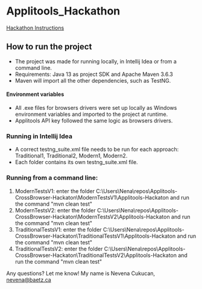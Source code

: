 # Applitools_Hackathon

[Hackathon Instructions](https://applitools.com/cross-browser-testing-hackathon-v20-1-instructions/)

## How to run the project
- The project was made for running locally, in Intellij Idea or from a command line.
- Requirements: Java 13 as project SDK and Apache Maven 3.6.3
- Maven will import all the other dependencies, such as TestNG.
#### Environment variables
- All .exe files for browsers drivers were set up locally as Windows environment variables and imported to the project at runtime.
- Applitools API key followed the same logic as browsers drivers.

### Running in Intellij Idea
- A correct testng_suite.xml file needs to be run for each approach: Traditional1, Traditional2, Modern1, Modern2. 
- Each folder contains its own testng_suite.xml file.

### Running from a command line:
1. ModernTestsV1: enter the folder C:\Users\Nena\repos\Applitools-CrossBrowser-Hackaton\ModernTestsV1\Applitools-Hackaton and run the command "mvn clean test"
2. ModernTestsV2: enter the folder C:\Users\Nena\repos\Applitools-CrossBrowser-Hackaton\ModernTestsV2\Applitools-Hackaton and run the command "mvn clean test"
3. TraditionalTestsV1: enter the folder C:\Users\Nena\repos\Applitools-CrossBrowser-Hackaton\TraditionalTestsV1\Applitools-Hackaton and run the command "mvn clean test"
4. TraditionalTestsV2: enter the folder C:\Users\Nena\repos\Applitools-CrossBrowser-Hackaton\TraditionalTestsV2\Applitools-Hackaton and run the command "mvn clean test"





Any questions? Let me know! My name is Nevena Cukucan, nevena@baetz.ca
